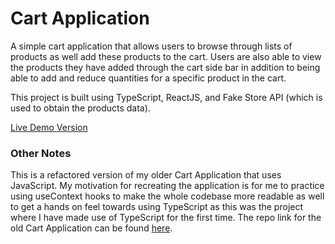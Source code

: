 # Cart Application
A simple cart application that allows users to browse through lists of products as well add these products to the cart. Users are also able to view the products they have added through the cart side bar in addition to being able to add and reduce quantities for a specific product in the cart. 

This project is built using TypeScript, ReactJS, and Fake Store API (which is used to obtain the products data).

[Live Demo Version](https://beamish-moonbeam-df85f9.netlify.app/)

### Other Notes
This is a refactored version of my older Cart Application that uses JavaScript. My motivation for recreating the application is for me to practice using useContext hooks to make the whole codebase more readable as well to get a hands on feel towards using TypeScript as this was the project where I have made use of TypeScript for the first time. The repo link for the old Cart Application can be found [here](https://github.com/AngeloAXNGR/react-shopping-cart).
